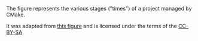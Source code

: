 The figure represents the various stages ("times") of a project managed by
CMake. 

It was adapted from [this figure](https://github.com/TheErk/CMake-tutorial) and
is licensed under the terms of the
[CC-BY-SA](https://creativecommons.org/licenses/by-sa/4.0/legalcode).
